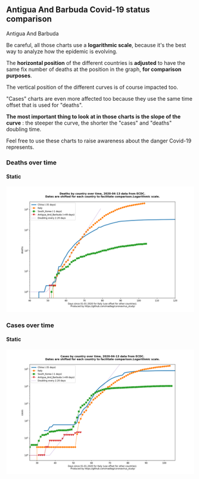## Antigua And Barbuda Covid-19 status comparison 

Antigua And Barbuda



Be careful, all those charts use a **logarithmic scale**, because it's the best way to analyze how the epidemic is evolving.
 
The **horizontal position** of the different countries is **adjusted** to have the same fix number of deaths at the position in the graph, **for comparison purposes**.

The vertical position of the different curves is of course impacted too.

"Cases" charts are even more affected too because they use the same time offset that is used for "deaths".

**The most important thing to look at in those charts is the slope of the curve** : the steeper the curve, the shorter the "cases" and "deaths" doubling time.

Feel free to use these charts to raise awareness about the danger Covid-19 represents. 


 
### Deaths over time
 
#### Static
![Antigua And Barbuda covid-19 deaths static chart](https://raw.githubusercontent.com/madlag/coronavirus_study/master/notebooks/graphs/2020-04-13/countries/Antigua_And_Barbuda/2020-04-13_Antigua_And_Barbuda_deaths.png "Antigua And Barbuda covid-19 deaths static chart")   

 
### Cases over time
 
#### Static
![Antigua And Barbuda covid-19 cases static chart](https://raw.githubusercontent.com/madlag/coronavirus_study/master/notebooks/graphs/2020-04-13/countries/Antigua_And_Barbuda/2020-04-13_Antigua_And_Barbuda_cases.png "Antigua And Barbuda covid-19 cases static chart")   

